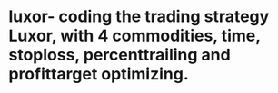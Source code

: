 # luxor- coding the trading strategy Luxor, with 4 commodities, time, stoploss, percenttrailing and profittarget optimizing.
